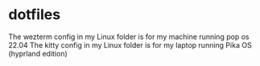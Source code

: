 # dotfiles
The wezterm config in my Linux folder is for my machine running pop os 22.04 
The kitty config in my Linux folder is for my laptop running Pika OS (hyprland edition)

